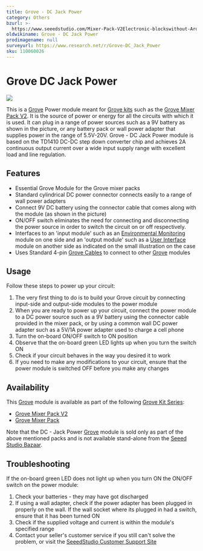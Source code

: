 ```yaml
---
title: Grove - DC Jack Power
category: Others
bzurl: >-
  https://www.seeedstudio.com/Mixer-Pack-V2Electronic-blockswithout-Arduinoplug-and-play-system-p-1867.html?cPath=14
oldwikiname: Grove - DC Jack Power
prodimagename: null
surveyurl: https://www.research.net/r/Grove-DC_Jack_Power
sku: 110060026
---
```


# Grove DC Jack Power

![](https://github.com/SeeedDocument/Grove-DC\_Jack\_Power/raw/master/img/Power\_photo1.jpg)

This is a [Grove](https://app.gitbook.com/Grove) Power module meant for [Grove kits](https://app.gitbook.com/GROVE\_System#GROVE\_Kit\_Series) such as the [Grove Mixer Pack V2](https://app.gitbook.com/GROVE\_MIXER\_PACK\_V2). It is the source of power or energy for all the circuits with which it is used. It can plug in a range of power sources such as a 9V battery as shown in the picture, or any battery pack or wall power adapter that supplies power in the range of 5.5V-20V. Grove - DC Jack Power module is based on the TD1410 DC-DC step down converter chip and achieves 2A continuous output current over a wide input supply range with excellent load and line regulation.

## Features

* Essential Grove Module for the Grove mixer packs
* Standard cylindrical DC power connector connects easily to a range of wall power adapters
* Connect 9V DC battery using the connector cable that comes along with the module (as shown in the picture)
* ON/OFF switch eliminates the need for connecting and disconnecting the power source in order to switch the circuit on or off respectively.
* Interfaces to an 'input module' such as an [Environmental Monitoring](https://app.gitbook.com/GROVE\_System#Environmental\_Monitoring) module on one side and an 'output module' such as a [User Interface](https://app.gitbook.com/GROVE\_System#User\_Interface) module on another side as indicated on the small illustration on the case
* Uses Standard 4-pin [Grove Cables](https://app.gitbook.com/GROVE\_System#Grove\_Cables) to connect to other [Grove](https://app.gitbook.com/Grove) modules

## Usage

Follow these steps to power up your circuit:

1. The very first thing to do is to build your Grove circuit by connecting input-side and output-side modules to the power module
2. When you are ready to power up your circuit, connect the power module to a DC power source such as a 9V battery using the connector cable provided in the mixer pack, or by using a common wall DC power adapter such as a 5V/1A power adapter used to charge a cell phone
3. Turn the on-board ON/OFF switch to ON position
4. Observe that the on-board green LED lights up when you turn the switch ON
5. Check if your circuit behaves in the way you desired it to work
6. If you need to make any modifications to your circuit, ensure that the power module is switched OFF before you make any changes

## Availability

This [Grove](https://app.gitbook.com/Grove) module is available as part of the following [Grove Kit Series](https://app.gitbook.com/GROVE\_System#GROVE\_Kit\_Series):

* [Grove Mixer Pack V2](https://app.gitbook.com/GROVE\_MIXER\_PACK\_V2)
* [Grove Mixer Pack](https://app.gitbook.com/Grove-Mixer\_Pack)

Note that the DC - Jack Power [Grove](https://app.gitbook.com/Grove) module is sold only as part of the above mentioned packs and is not available stand-alone from the [Seeed Studio Bazaar](http://www.seeedstudio.com/depot/).

## Troubleshooting

If the on-board green LED does not light up when you turn ON the ON/OFF switch on the power module:

1. Check your batteries - they may have got discharged
2. If using a wall adapter, check if the power adapter has been plugged in properly on the wall. If the wall socket where its plugged in had a switch, ensure that it has been turned ON
3. Check if the supplied voltage and current is within the module's specified range
4. Contact your seller's customer service if you still can't solve the problem, or visit the [SeeedStudio Customer Support Site](http://support.seeedstudio.com/)
